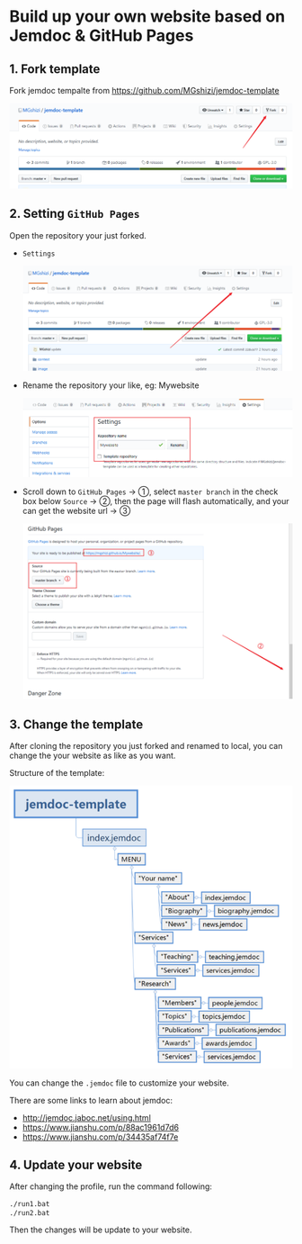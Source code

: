 

# Build up your own website based on Jemdoc & GitHub Pages



## 1. Fork template

Fork jemdoc tempalte from https://github.com/MGshizi/jemdoc-template

![image-20200323150759566](./image/image-20200323150759566.png)

## 2. Setting `GitHub Pages`

Open the repository your just forked.

- `Settings`  

  ![image-20200323145950184](./image/image-20200323145950184.png)

- Rename the repository your like, eg: Mywebsite

  ![image-20200323150318269](./image/image-20200323150318269.png)

- Scroll down to `GitHub Pages` -> ①, select `master branch` in the check box below `Source` -> ②, then the page will flash automatically, and your can get the website url -> ③

  ![image-20200323150526799](./image/image-20200323150526799.png)

## 3. Change the template

After cloning the repository you just forked and renamed to local, you can change the your website as like as you want.

Structure of the template:

![image-20200323155328672](./image/image-20200323155328672.png)

You can change the `.jemdoc` file to customize your website. 

There are some links to learn about jemdoc:

- http://jemdoc.jaboc.net/using.html
- https://www.jianshu.com/p/88ac1961d7d6
- https://www.jianshu.com/p/34435af74f7e

## 4. Update your website

After changing the profile, run the command following:

```shell
./run1.bat
./run2.bat
```

Then the changes will be update to your website.


